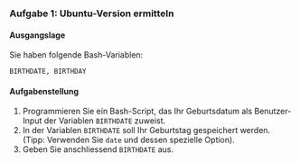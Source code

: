 ### Aufgabe 1: Ubuntu-Version ermitteln
#### Ausgangslage
Sie haben folgende Bash-Variablen:
```
BIRTHDATE, BIRTHDAY
```
#### Aufgabenstellung
1. Programmieren Sie ein Bash-Script, das Ihr Geburtsdatum als Benutzer-Input der Variablen ```BIRTHDATE``` zuweist.
2. In der Variablen ```BIRTHDATE``` soll Ihr Geburtstag gespeichert werden. (Tipp: Verwenden Sie ```date``` und dessen spezielle Option). 
3. Geben Sie anschliessend ```BIRTHDATE``` aus.
